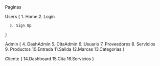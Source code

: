 Paginas 

   Users {
      1. Home
      2. Login
      
      3. Sign Up     
   }

   Admin {
      4. DashAdmin
      5. CitaAdmin
      6. Usuario
      7. Proveedores
      8. Servicios
      9. Productos
      10.Entrada
      11.Salida
      12.Marcas
      13.Categorias
   }



   Cliente {
      14.Dashboard
      15.Cita
      16.Servicios
   }

